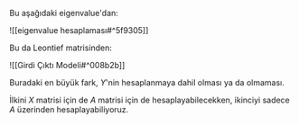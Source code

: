 Bu aşağıdaki eigenvalue'dan:

![[eigenvalue hesaplaması#^5f9305]]

Bu da Leontief matrisinden:

![[Girdi Çıktı Modeli#^008b2b]]

Buradaki en büyük fark, $Y$'nin hesaplanmaya dahil olması ya da olmaması.

İlkini $X$ matrisi için de $A$ matrisi için de hesaplayabilecekken, ikinciyi sadece $A$ üzerinden hesaplayabiliyoruz.